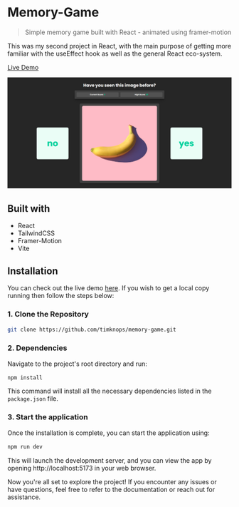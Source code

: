 # Memory-Game

> Simple memory game built with React - animated using framer-motion

This was my second project in React, with the main purpose of getting more familiar with the useEffect hook as well as the general React eco-system.

[Live Demo](https://timknops.github.io/memory-game/)

![Desktop project screenshot][memory-game-screenshot-full]

## Built with

- React
- TailwindCSS
- Framer-Motion
- Vite

## Installation
You can check out the live demo [here](https://timknops.github.io/memory-game/). If you wish to get a local copy running then follow the steps below:

### 1. Clone the Repository

```bash
git clone https://github.com/timknops/memory-game.git
```

### 2. Dependencies
Navigate to the project's root directory and run:

```bash
npm install
```
This command will install all the necessary dependencies listed in the `package.json` file.

### 3. Start the application
Once the installation is complete, you can start the application using:

```bash
npm run dev
```
This will launch the development server, and you can view the app by opening http://localhost:5173 in your web browser.

Now you're all set to explore the project! If you encounter any issues or have questions, feel free to refer to the documentation or reach out for assistance.


[live-demo]: https://timknops.github.io/memory-game/
[memory-game-screenshot-full]: src/assets/screenshots/memory-game-screenshot-full.png
